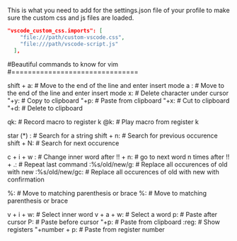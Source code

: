 This is what you need to add for the settings.json file of your profile to make sure the custom css and js files are loaded.
```json
"vscode_custom_css.imports": [
    "file:///path/custom-vscode.css",
    "file:///path/vscode-script.js"
  ],
```

#Beautiful commands to know for vim
#===============================

shift + a: # Move to the end of the line and enter insert mode
a : # Move to the end of the line and enter insert mode
x: # Delete character under cursor
"+y: # Copy to clipboard
"+p: # Paste from clipboard
"+x: # Cut to clipboard
"+d: # Delete to clipboard

<!-- advanced stuff -->

qk: # Record macro to register k
@k: # Play macro from register k

star (\*) : # Search for a string
shift + n: # Search for previous occurence
shift + N: # Search for next occurence

c + i + w : # Change inner word
after !! + n: # go to next word n times
after !! + .: # Repeat last command
:%s/old/new/g: # Replace all occurences of old with new
:%s/old/new/gc: # Replace all occurences of old with new with confirmation

<!-- Navigate into the () or {} -->

%: # Move to matching parenthesis or brace
%: # Move to matching parenthesis or brace

<!-- Yanking -->

v + i + w: # Select inner word
v + a + w: # Select a word
p: # Paste after cursor
P: # Paste before cursor
"+p: # Paste from clipboard
:reg: # Show registers
"+number + p: # Paste from register number
